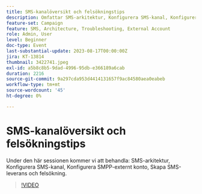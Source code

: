 ```yaml
---
title: SMS-kanalöversikt och felsökningstips
description: Omfattar SMS-arkitektur, Konfigurera SMS-kanal, Konfigurera SMPP-externt konto, Skapa SMS-leverans och felsökning.
feature-set: Campaign
feature: SMS, Architecture, Troubleshooting, External Account
role: Admin, User
level: Beginner
doc-type: Event
last-substantial-update: 2023-08-17T00:00:00Z
jira: KT-13814
thumbnail: 3422741.jpeg
exl-id: a5b8c8b5-9dad-4996-95db-e366189a6cab
duration: 2216
source-git-commit: 9a297cda953d4414131657f9ac84580aea0eabeb
workflow-type: tm+mt
source-wordcount: '45'
ht-degree: 0%

---
```


# SMS-kanalöversikt och felsökningstips

Under den här sessionen kommer vi att behandla: SMS-arkitektur, Konfigurera SMS-kanal, Konfigurera SMPP-externt konto, Skapa SMS-leverans och felsökning.

>[!VIDEO](https://video.tv.adobe.com/v/3422741/?learn=on)
